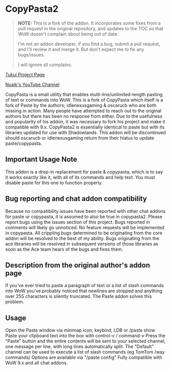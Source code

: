# CopyPasta2

> **NOTE:** This is a fork of the addon. It incorporates some fixes from a pull request in the original repository, and updates to the TOC so that WoW doesn't complain about being out of date.
>
> I'm not an addon developer, if you find a bug, submit a pull request, and I'll review it and merge it. But don't expect me to fix any bugs/issues.
>
> I will ignore all complains.

[Tukui Project Page](https://www.tukui.org/addons.php?id=186)

[Nuaik's YouTube Channel](https://www.youtube.com/channel/UCMvK4RUJtojPBaKND8DULFw)

CopyPasta is a small utility that enables multi-line/unlimited-length pasting of text or commands into WoW. This is a fork of CopyPasta which itself is a fork of Paste by the authors; idlenexusgaming & oscarucb who are both missing in action. Many people have attempted to reach out to the original authors but there has been no response from either. Due to the usefulness and popularity of his addon, it was necessary to fork his project and make it compatible with 9.x.  CopyPasta2 is essentially identical to paste but with its libraries updated for use with Shadowlands.  This addon will be discontinued should oscarucb or idlenexusgaming return from their hiatus to update paste/copypasta.

## Important Usage Note
This addon is a drop-in replacement for paste & copypasta, which is to say it works exactly like it, with all of its commands and help text.  You must disable paste for this one to function properly.

## Bug reporting and chat addon compatibility
Because no compatibility issues have been reported with other chat addons for paste or copypasta, it is assumed to also be true in copypasta2.  Please report bugs using the issues section of this project.  Bugs reported in comments will likely go unnoticed.  No feature requests will be implemented in copypasta.  All crippling bugs determined to be originating from the core addon will be resolved to the best of my ability. Bugs originating from the ace libraries will be resolved in subsequent versions of those libraries as soon as the Ace team hears of the bugs and fixes them.

## Description from the original author's addon page
If you've ever tried to paste a paragraph of text or a list of slash commands into WoW you've probably noticed that newlines are stripped and anything over 255 characters is silently truncated. The Paste addon solves this problem.

## Usage

Open the Paste window via minimap icon, keybind, LDB or /paste show
Paste your clipboard text into the box with control-v / command-v
Press the "Paste" button and the entire contents will be sent to your selected channel, one message per line, with long lines automatically split.
The "Default" channel can be used to execute a list of slash commands (eg TomTom /way commands)
Options are available via "/paste config"
Fully compatible with WoW 9.x and all chat addons.
